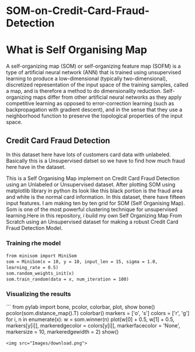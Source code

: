 # SOM-on-Credit-Card-Fraud-Detection

<h1>What is Self Organising Map</h1>

<p>A self-organizing map (SOM) or self-organizing feature map (SOFM) is a type of artificial neural network (ANN) that is trained using unsupervised learning to produce a low-dimensional (typically two-dimensional), discretized representation of the input space of the training samples, called a map, and is therefore a method to do dimensionality reduction. Self-organizing maps differ from other artificial neural networks as they apply competitive learning as opposed to error-correction learning (such as backpropagation with gradient descent), and in the sense that they use a neighborhood function to preserve the topological properties of the input space.</p>

<h2>Credit Card Fraud Detection</h2>

In this dataset here have lots of customers card data with unlabeled. Basically this is a Unsupervised datset so we have to find how much fraud here have in the dataset.


This is a Self Organising Map implement on Credit Card Fraud  Detection using an Unlabeled or Unsupervised dataset.
After plotting SOM using matplotlib library in python its look like this black portion is the fraud area and white is the normal card information. In this dataset, there have fifteen input features. I am making ten by ten grid for SOM (Self Organising Map). Som is one of the most powerful clustering technique for unsupervised learning.Here in this repository, i build my own Self Organizing Map From Scratch using an Unsupervised dataset for making a robust Credit Card Fraud Detection Model.

<h3>Training rhe model</h3>

```
from minisom import MiniSom
som = MiniSom(x = 10, y = 10, input_len = 15, sigma = 1.0, learning_rate = 0.5)
som.random_weights_init(x)
som.train_random(data = x, num_iteration = 100)

```
<h3>Visualizing the results</h3>
```
from pylab import bone, pcolor, colorbar, plot, show
bone()
pcolor(som.distance_map().T)
colorbar()
markers = ['o', 's']
colors = ['r', 'g']
for i, n in enumerate(x):
    w = som.winner(n)
    plot(w[0] + 0.5,
         w[1] + 0.5,
         markers[y[i]],
         markeredgecolor = colors[y[i]],
         markerfacecolor = 'None',
         markersize = 10,
         markeredgewidth = 2)
show()

```
<img src="Images/download.png">
